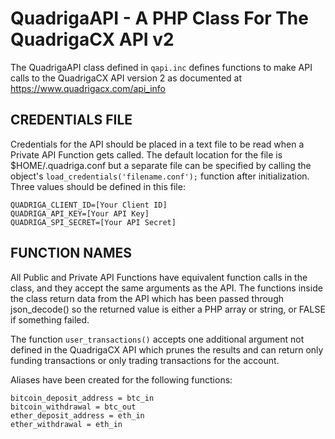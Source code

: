 QuadrigaAPI - A PHP Class For The QuadrigaCX API v2
===================================================

The QuadrigaAPI class defined in `qapi.inc` defines functions to make
API calls to the QuadrigaCX API version 2 as documented at
https://www.quadrigacx.com/api_info

CREDENTIALS FILE
----------------

Credentials for the API should be placed in a text file to be read
when a Private API Function gets called. The default location for the
file is $HOME/.quadriga.conf but a separate file can be specified by
calling the object's `load_credentials('filename.conf');` function
after initialization. Three values should be defined in this file:

    QUADRIGA_CLIENT_ID=[Your Client ID]
    QUADRIGA_API_KEY=[Your API Key]
    QUADRIGA_SPI_SECRET=[Your API Secret]

FUNCTION NAMES
--------------

All Public and Private API Functions have equivalent function calls in
the class, and they accept the same arguments as the API. The
functions inside the class return data from the API which has been
passed through json_decode() so the returned value is either a PHP
array or string, or FALSE if something failed.

The function `user_transactions()` accepts one additional argument not
defined in the QuadrigaCX API which prunes the results and can return
only funding transactions or only trading transactions for the
account.

Aliases have been created for the following functions:

    bitcoin_deposit_address = btc_in
    bitcoin_withdrawal = btc_out
    ether_deposit_address = eth_in
    ether_withdrawal = eth_in
